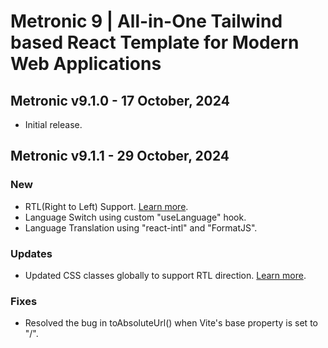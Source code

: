 # Metronic 9 | All-in-One Tailwind based React Template for Modern Web Applications

## Metronic v9.1.0 - 17 October, 2024

- Initial release.

## Metronic v9.1.1 - 29 October, 2024

### New
- RTL(Right to Left) Support. [Learn more](https://keenthemes.com/metronic/tailwind/docs/changelog).
- Language Switch using custom "useLanguage" hook.
- Language Translation using "react-intl" and "FormatJS".

### Updates
- Updated CSS classes globally to support RTL direction. [Learn more](https://keenthemes.com/metronic/tailwind/docs/changelog).

### Fixes
- Resolved the bug in toAbsoluteUrl() when Vite's base property is set to "/".
